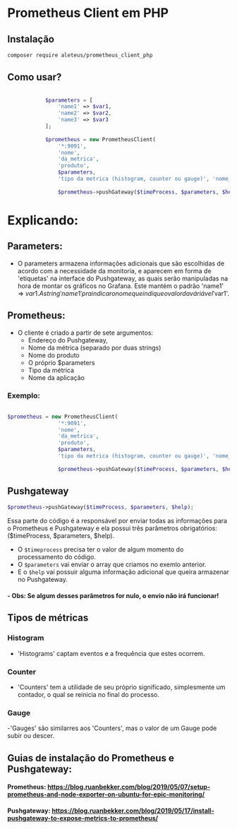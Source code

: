 # Prometheus Client em PHP

## Instalação

```sh
composer require aleteus/prometheus_client_php
```

## Como usar? 

```php
            
            $parameters = [
                'name1' => $var1,
                'name2' => $var2,
                'name3' => $var3
            ];
            
            $prometheus = new PrometheusClient(
                '*:9091', 
                'nome', 
                'da_metrica', 
                'produto', 
                $parameters, 
                'tipo da metrica (histogram, counter ou gauge)', 'nome_da_aplicação');  
               
                $prometheus->pushGateway($timeProcess, $parameters, $help);
```
# Explicando:

## Parameters:

- O parameters armazena informações adicionais que são escolhidas de acordo com a necessidade da monitoria, e aparecem em forma de 'etiquetas' na interface do Pushgateway, as quais serão manipuladas na hora de montar os gráficos no Grafana. Este mantém o padrão 'name1' => $var1. A string 'name1' pra indicar o nome que indique o valor da váriável '$var1'.

## Prometheus:

- O cliente é criado a partir de sete argumentos: 
  - Endereço do Pushgateway,
  - Nome da métrica (separado por duas strings)
  - Nome do produto
  - O próprio $parameters
  - Tipo da métrica
  - Nome da aplicação

### Exemplo:

```php

$prometheus = new PrometheusClient(
                '*:9091', 
                'nome', 
                'da_metrica', 
                'produto', 
                $parameters, 
                'tipo da metrica (histogram, counter ou gauge)', 'nome_da_aplicação');  
               
                $prometheus->pushGateway($timeProcess, $parameters, $help);
```

## Pushgateway

```php
$prometheus->pushGateway($timeProcess, $parameters, $help);
```

Essa parte do código é a responsável por enviar todas as informações para o Prometheus e Pushgateway e ela possui três parâmetros obrigatórios: ($timeProcess, $parameters, $help). 

- O  ```$timeprocess``` precisa ter o valor de algum momento do processamento do código.
- O ```$parameters``` vai enviar o array que criamos no exemlo anterior.
- E o ```$help``` vai possuir alguma informação adicional que queira armazenar no Pushgateway.

#### - Obs: Se algum desses parâmetros for nulo, o envio não irá funcionar!

## Tipos de métricas

### Histogram
- 'Histograms' captam eventos e a frequência que estes ocorrem.

### Counter
- 'Counters' tem a utilidade de seu próprio significado, simplesmente um contador, o qual se reinicia no final do processo.

### Gauge
-'Gauges' são similarres aos 'Counters', mas o valor de um Gauge pode subir ou descer.


## Guias de instalação do Prometheus e Pushgateway:

#### Prometheus: https://blog.ruanbekker.com/blog/2019/05/07/setup-prometheus-and-node-exporter-on-ubuntu-for-epic-monitoring/
#### Pushgateway: https://blog.ruanbekker.com/blog/2019/05/17/install-pushgateway-to-expose-metrics-to-prometheus/










